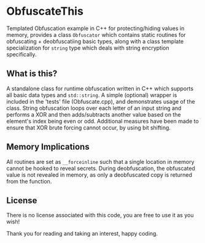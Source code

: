 # ObfuscateThis
Templated Obfuscation example in C++ for protecting/hiding values in memory, provides a class `Obfuscator` which contains static routines for obfuscating + deobfuscatiing basic types, along with a class template specialization for `string` type which deals with string encryption specifically.

## What is this?  
A standalone class for runtime obfuscation written in C++ which supports all basic data types and `std::string`. A simple (optional) wrapper is included in the 'tests' file (Obfuscate.cpp), and demonstrates usage of the class. String obfuscation loops over each letter of an input string and performs a XOR and then adds/subtracts another value based on the element's index being even or odd. Additional measures have been made to ensure that XOR brute forcing cannot occur, by using bit shifting. 

## Memory Implications  
All routines are set as `__forceinline` such that a single location in memory cannot be hooked to reveal secrets. During deobfuscation, the obfuscated value is not revealed in memory, as only a deobfuscated copy is returned from the function.

## License
There is no license associated with this code, you are free to use it as you wish!

Thank you for reading and taking an interest, happy coding.
